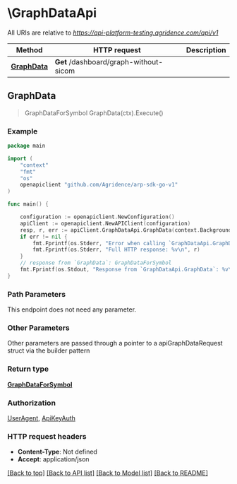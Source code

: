 # \GraphDataApi

All URIs are relative to *https://api-platform-testing.agridence.com/api/v1*

Method | HTTP request | Description
------------- | ------------- | -------------
[**GraphData**](GraphDataApi.md#GraphData) | **Get** /dashboard/graph-without-sicom | 



## GraphData

> GraphDataForSymbol GraphData(ctx).Execute()





### Example

```go
package main

import (
    "context"
    "fmt"
    "os"
    openapiclient "github.com/Agridence/arp-sdk-go-v1"
)

func main() {

    configuration := openapiclient.NewConfiguration()
    apiClient := openapiclient.NewAPIClient(configuration)
    resp, r, err := apiClient.GraphDataApi.GraphData(context.Background()).Execute()
    if err != nil {
        fmt.Fprintf(os.Stderr, "Error when calling `GraphDataApi.GraphData``: %v\n", err)
        fmt.Fprintf(os.Stderr, "Full HTTP response: %v\n", r)
    }
    // response from `GraphData`: GraphDataForSymbol
    fmt.Fprintf(os.Stdout, "Response from `GraphDataApi.GraphData`: %v\n", resp)
}
```

### Path Parameters

This endpoint does not need any parameter.

### Other Parameters

Other parameters are passed through a pointer to a apiGraphDataRequest struct via the builder pattern


### Return type

[**GraphDataForSymbol**](GraphDataForSymbol.md)

### Authorization

[UserAgent](../README.md#UserAgent), [ApiKeyAuth](../README.md#ApiKeyAuth)

### HTTP request headers

- **Content-Type**: Not defined
- **Accept**: application/json

[[Back to top]](#) [[Back to API list]](../README.md#documentation-for-api-endpoints)
[[Back to Model list]](../README.md#documentation-for-models)
[[Back to README]](../README.md)

